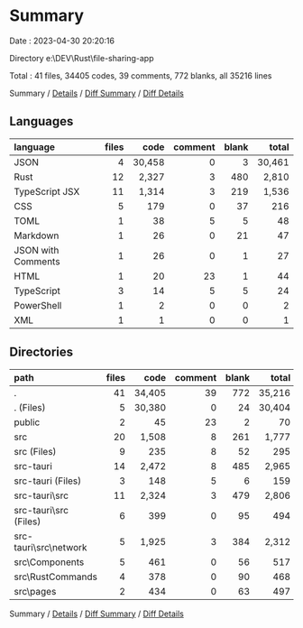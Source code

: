 # Summary

Date : 2023-04-30 20:20:16

Directory e:\\DEV\\Rust\\file-sharing-app

Total : 41 files,  34405 codes, 39 comments, 772 blanks, all 35216 lines

Summary / [Details](details.md) / [Diff Summary](diff.md) / [Diff Details](diff-details.md)

## Languages
| language | files | code | comment | blank | total |
| :--- | ---: | ---: | ---: | ---: | ---: |
| JSON | 4 | 30,458 | 0 | 3 | 30,461 |
| Rust | 12 | 2,327 | 3 | 480 | 2,810 |
| TypeScript JSX | 11 | 1,314 | 3 | 219 | 1,536 |
| CSS | 5 | 179 | 0 | 37 | 216 |
| TOML | 1 | 38 | 5 | 5 | 48 |
| Markdown | 1 | 26 | 0 | 21 | 47 |
| JSON with Comments | 1 | 26 | 0 | 1 | 27 |
| HTML | 1 | 20 | 23 | 1 | 44 |
| TypeScript | 3 | 14 | 5 | 5 | 24 |
| PowerShell | 1 | 2 | 0 | 0 | 2 |
| XML | 1 | 1 | 0 | 0 | 1 |

## Directories
| path | files | code | comment | blank | total |
| :--- | ---: | ---: | ---: | ---: | ---: |
| . | 41 | 34,405 | 39 | 772 | 35,216 |
| . (Files) | 5 | 30,380 | 0 | 24 | 30,404 |
| public | 2 | 45 | 23 | 2 | 70 |
| src | 20 | 1,508 | 8 | 261 | 1,777 |
| src (Files) | 9 | 235 | 8 | 52 | 295 |
| src-tauri | 14 | 2,472 | 8 | 485 | 2,965 |
| src-tauri (Files) | 3 | 148 | 5 | 6 | 159 |
| src-tauri\\src | 11 | 2,324 | 3 | 479 | 2,806 |
| src-tauri\\src (Files) | 6 | 399 | 0 | 95 | 494 |
| src-tauri\\src\\network | 5 | 1,925 | 3 | 384 | 2,312 |
| src\\Components | 5 | 461 | 0 | 56 | 517 |
| src\\RustCommands | 4 | 378 | 0 | 90 | 468 |
| src\\pages | 2 | 434 | 0 | 63 | 497 |

Summary / [Details](details.md) / [Diff Summary](diff.md) / [Diff Details](diff-details.md)